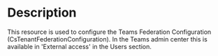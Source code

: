 # Description

This resource is used to configure the Teams Federation Configuration (CsTenantFederationConfiguration).
In the Teams admin center this is available in 'External access' in the Users section.
